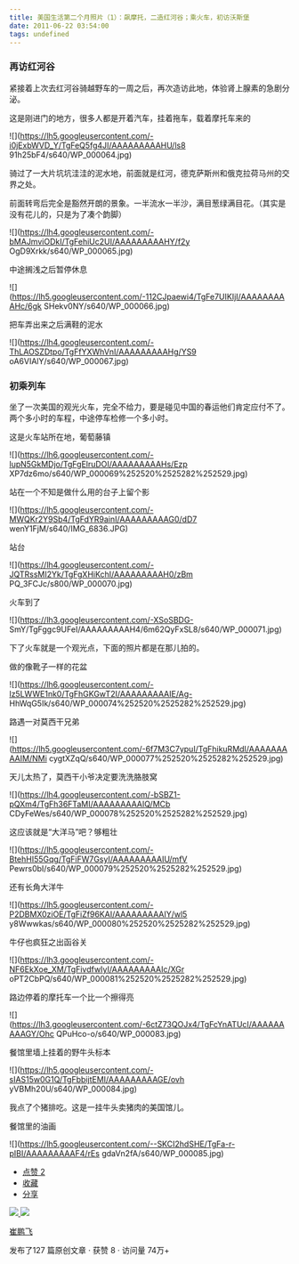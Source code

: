 ```yaml
---
title: 美国生活第二个月照片（1）：飙摩托，二造红河谷；乘火车，初访沃斯堡
date: 2011-06-22 03:54:00
tags: undefined
---
```

###  再访红河谷

紧接着上次去红河谷骑越野车的一周之后，再次造访此地，体验肾上腺素的急剧分泌。

这是刚进门的地方，很多人都是开着汽车，挂着拖车，载着摩托车来的

![](https://lh5.googleusercontent.com/-i0jExbWVD_Y/TgFeQ5fg4JI/AAAAAAAAAHU/ls8
91h25bF4/s640/WP_000064.jpg)

骑过了一大片坑坑洼洼的泥水地，前面就是红河，德克萨斯州和俄克拉荷马州的交界之处。

前面转弯后完全是豁然开朗的景象。一半流水一半沙，满目葱绿满目花。（其实是没有花儿的，只是为了凑个韵脚）

![](https://lh4.googleusercontent.com/-bMAJmviODkI/TgFehiUc2UI/AAAAAAAAAHY/f2y
OgD9Xrkk/s640/WP_000065.jpg)

中途搁浅之后暂停休息

![](https://lh5.googleusercontent.com/-112CJpaewi4/TgFe7UIKIjI/AAAAAAAAAHc/6gk
SHekv0NY/s640/WP_000066.jpg)

把车弄出来之后满鞋的泥水

![](https://lh4.googleusercontent.com/-ThLAOSZDtpo/TgFfYXWhVnI/AAAAAAAAAHg/YS9
oA6VIAlY/s640/WP_000067.jpg)

###  初乘列车

坐了一次美国的观光火车，完全不给力，要是碰见中国的春运他们肯定应付不了。两个多小时的车程，中途停车检修一个多小时。

这是火车站所在地，葡萄藤镇

![](https://lh6.googleusercontent.com/-lupN5GkMDjo/TgFgElruDOI/AAAAAAAAAHs/Ezp
XP7dz6mo/s640/WP_000069%252520%2525282%252529.jpg)

站在一个不知是做什么用的台子上留个影

![](https://lh5.googleusercontent.com/-MWQKr2Y9Sb4/TgFdYR9ainI/AAAAAAAAAG0/dD7
wenY1FjM/s640/IMG_6836.JPG)

站台

![](https://lh4.googleusercontent.com/-JQTRssMI2Yk/TgFgXHiKchI/AAAAAAAAAH0/zBm
PQ_3FCJc/s800/WP_000070.jpg)

火车到了

![](https://lh3.googleusercontent.com/-XSoSBDG-
SmY/TgFggc9UFeI/AAAAAAAAAH4/6m62QyFxSL8/s640/WP_000071.jpg)

下了火车就是一个观光点，下面的照片都是在那儿拍的。

做的像靴子一样的花盆

![](https://lh6.googleusercontent.com/-lz5LWWE1nk0/TgFhGKGwT2I/AAAAAAAAAIE/Ag-
HhWqG5Ik/s640/WP_000074%252520%2525282%252529.jpg)

路遇一对莫西干兄弟

![](https://lh5.googleusercontent.com/-6f7M3C7ypuI/TgFhikuRMdI/AAAAAAAAAIM/NMi
cygtXZqQ/s640/WP_000077%252520%2525282%252529.jpg)

天儿太热了，莫西干小爷决定要洗洗胳肢窝

![](https://lh4.googleusercontent.com/-bSBZ1-pQXm4/TgFh36FTaMI/AAAAAAAAAIQ/MCb
CDyFeWes/s640/WP_000078%252520%2525282%252529.jpg)

这应该就是“大洋马”吧？够粗壮

![](https://lh5.googleusercontent.com/-BtehHI55Gqg/TgFiFW7GsyI/AAAAAAAAAIU/mfV
Pewrs0bI/s640/WP_000079%252520%2525282%252529.jpg)

还有长角大洋牛

![](https://lh5.googleusercontent.com/-P2DBMX0ziOE/TgFiZf96KAI/AAAAAAAAAIY/wl5
y8Wwwkas/s640/WP_000080%252520%2525282%252529.jpg)

牛仔也疯狂之出函谷关

![](https://lh3.googleusercontent.com/-NF6EkXoe_XM/TgFivdfwIyI/AAAAAAAAAIc/XGr
oPT2CbPQ/s640/WP_000081%252520%2525282%252529.jpg)

路边停着的摩托车一个比一个擦得亮

![](https://lh3.googleusercontent.com/-6ctZ73QOJx4/TgFcYnATUcI/AAAAAAAAAGY/Ohc
QPuHco-o/s640/WP_000083.jpg)

餐馆里墙上挂着的野牛头标本

![](https://lh5.googleusercontent.com/-sIAS15w0G1Q/TgFbbijtEMI/AAAAAAAAAGE/ovh
yVBMh20U/s640/WP_000084.jpg)

我点了个猪排吃。这是一挂牛头卖猪肉的美国馆儿。

餐馆里的油画

![](https://lh5.googleusercontent.com/--SKCI2hdSHE/TgFa-r-pIBI/AAAAAAAAAF4/rEs
gdaVn2fA/s640/WP_000085.jpg)

  * [ 点赞  2  ](javascript:;)
  * [ 收藏  ](javascript:;)
  * [ 分享 ](javascript:;)

[ ![](https://profile.csdnimg.cn/5/2/5/3_cuipengfei1)
![](https://g.csdnimg.cn/static/user-reg-year/1x/11.png)
](https://blog.csdn.net/cuipengfei1)

[ 崔鹏飞 ](https://blog.csdn.net/cuipengfei1)

发布了127 篇原创文章  ·  获赞 8  ·  访问量 74万+

